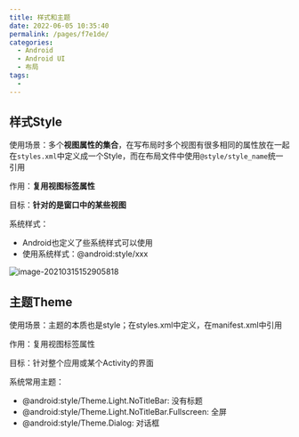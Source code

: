 ```yaml
---
title: 样式和主题
date: 2022-06-05 10:35:40
permalink: /pages/f7e1de/
categories:
  - Android
  - Android UI
  - 布局
tags:
  - 
---
```

## 样式Style

使用场景：多个**视图属性的集合**，在写布局时多个视图有很多相同的属性放在一起在`styles.xml`中定义成一个Style，而在布局文件中使用`@style/style_name`统一引用

作用：**复用视图标签属性**

目标：**针对的是窗口中的某些视图**

系统样式：

- Android也定义了些系统样式可以使用
- 使用系统样式：@android:style/xxx

![image-20210315152905818](https://iqqcode-blog.oss-cn-beijing.aliyuncs.com/img-2021-befo/20210315152905.png)

## 主题Theme

使用场景：主题的本质也是style；在styles.xml中定义，在manifest.xml中引用

作用：复用视图标签属性

目标：针对整个应用或某个Activity的界面

系统常用主题：

- @android:style/Theme.Light.NoTitleBar: 没有标题
- @android:style/Theme.Light.NoTitleBar.Fullscreen: 全屏
- @android:style/Theme.Dialog: 对话框